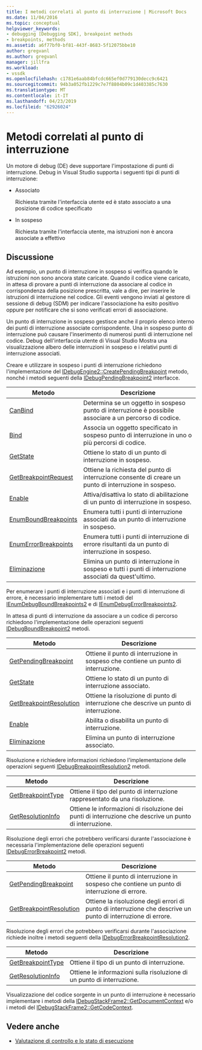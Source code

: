 ```yaml
---
title: I metodi correlati al punto di interruzione | Microsoft Docs
ms.date: 11/04/2016
ms.topic: conceptual
helpviewer_keywords:
- debugging [Debugging SDK], breakpoint methods
- breakpoints, methods
ms.assetid: a6f77bf0-bf81-443f-8683-5f12075bbe10
author: gregvanl
ms.author: gregvanl
manager: jillfra
ms.workload:
- vssdk
ms.openlocfilehash: c1781e6aab84bfcdc665ef0d779130decc9c6421
ms.sourcegitcommit: 94b3a052fb1229c7e7f8804b09c1d403385c7630
ms.translationtype: MT
ms.contentlocale: it-IT
ms.lasthandoff: 04/23/2019
ms.locfileid: "62926024"
---
```

# <a name="breakpoint-related-methods"></a>Metodi correlati al punto di interruzione
Un motore di debug (DE) deve supportare l'impostazione di punti di interruzione. Debug in Visual Studio supporta i seguenti tipi di punti di interruzione:

- Associato

     Richiesta tramite l'interfaccia utente ed è stato associato a una posizione di codice specificato

- In sospeso

     Richiesta tramite l'interfaccia utente, ma istruzioni non è ancora associate a effettivo

## <a name="discussion"></a>Discussione
 Ad esempio, un punto di interruzione in sospeso si verifica quando le istruzioni non sono ancora state caricate. Quando il codice viene caricato, in attesa di provare a punti di interruzione da associare al codice in corrispondenza della posizione prescritta, vale a dire, per inserire le istruzioni di interruzione nel codice. Gli eventi vengono inviati al gestore di sessione di debug (SDM) per indicare l'associazione ha esito positivo oppure per notificare che si sono verificati errori di associazione.

 Un punto di interruzione in sospeso gestisce anche il proprio elenco interno dei punti di interruzione associate corrispondente. Una in sospeso punto di interruzione può causare l'inserimento di numerosi punti di interruzione nel codice. Debug dell'interfaccia utente di Visual Studio Mostra una visualizzazione albero delle interruzioni in sospeso e i relativi punti di interruzione associati.

 Creare e utilizzare in sospeso i punti di interruzione richiedono l'implementazione del [IDebugEngine2::CreatePendingBreakpoint](../../extensibility/debugger/reference/idebugengine2-creatependingbreakpoint.md) metodo, nonché i metodi seguenti della [IDebugPendingBreakpoint2](../../extensibility/debugger/reference/idebugpendingbreakpoint2.md) interfacce.

|Metodo|Descrizione|
|------------|-----------------|
|[CanBind](../../extensibility/debugger/reference/idebugpendingbreakpoint2-canbind.md)|Determina se un oggetto in sospeso punto di interruzione è possibile associare a un percorso di codice.|
|[Bind](../../extensibility/debugger/reference/idebugpendingbreakpoint2-bind.md)|Associa un oggetto specificato in sospeso punto di interruzione in uno o più percorsi di codice.|
|[GetState](../../extensibility/debugger/reference/idebugpendingbreakpoint2-getstate.md)|Ottiene lo stato di un punto di interruzione in sospeso.|
|[GetBreakpointRequest](../../extensibility/debugger/reference/idebugpendingbreakpoint2-getbreakpointrequest.md)|Ottiene la richiesta del punto di interruzione consente di creare un punto di interruzione in sospeso.|
|[Enable](../../extensibility/debugger/reference/idebugpendingbreakpoint2-enable.md)|Attiva/disattiva lo stato di abilitazione di un punto di interruzione in sospeso.|
|[EnumBoundBreakpoints](../../extensibility/debugger/reference/idebugpendingbreakpoint2-enumboundbreakpoints.md)|Enumera tutti i punti di interruzione associati da un punto di interruzione in sospeso.|
|[EnumErrorBreakpoints](../../extensibility/debugger/reference/idebugpendingbreakpoint2-enumerrorbreakpoints.md)|Enumera tutti i punti di interruzione di errore risultanti da un punto di interruzione in sospeso.|
|[Eliminazione](../../extensibility/debugger/reference/idebugpendingbreakpoint2-delete.md)|Elimina un punto di interruzione in sospeso e tutti i punti di interruzione associati da quest'ultimo.|

 Per enumerare i punti di interruzione associati e i punti di interruzione di errore, è necessario implementare tutti i metodi del [IEnumDebugBoundBreakpoints2](../../extensibility/debugger/reference/ienumdebugboundbreakpoints2.md) e di [IEnumDebugErrorBreakpoints2](../../extensibility/debugger/reference/ienumdebugerrorbreakpoints2.md).

 In attesa di punti di interruzione da associare a un codice di percorso richiedono l'implementazione delle operazioni seguenti [IDebugBoundBreakpoint2](../../extensibility/debugger/reference/idebugboundbreakpoint2.md) metodi.

|Metodo|Descrizione|
|------------|-----------------|
|[GetPendingBreakpoint](../../extensibility/debugger/reference/idebugboundbreakpoint2-getpendingbreakpoint.md)|Ottiene il punto di interruzione in sospeso che contiene un punto di interruzione.|
|[GetState](../../extensibility/debugger/reference/idebugboundbreakpoint2-getstate.md)|Ottiene lo stato di un punto di interruzione associato.|
|[GetBreakpointResolution](../../extensibility/debugger/reference/idebugboundbreakpoint2-getbreakpointresolution.md)|Ottiene la risoluzione di punto di interruzione che descrive un punto di interruzione.|
|[Enable](../../extensibility/debugger/reference/idebugboundbreakpoint2-enable.md)|Abilita o disabilita un punto di interruzione.|
|[Eliminazione](../../extensibility/debugger/reference/idebugboundbreakpoint2-delete.md)|Elimina un punto di interruzione associato.|

 Risoluzione e richiedere informazioni richiedono l'implementazione delle operazioni seguenti [IDebugBreakpointResolution2](../../extensibility/debugger/reference/idebugbreakpointresolution2.md) metodi.

|Metodo|Descrizione|
|------------|-----------------|
|[GetBreakpointType](../../extensibility/debugger/reference/idebugbreakpointresolution2-getbreakpointtype.md)|Ottiene il tipo del punto di interruzione rappresentato da una risoluzione.|
|[GetResolutionInfo](../../extensibility/debugger/reference/idebugbreakpointresolution2-getresolutioninfo.md)|Ottiene le informazioni di risoluzione dei punti di interruzione che descrive un punto di interruzione.|

 Risoluzione degli errori che potrebbero verificarsi durante l'associazione è necessaria l'implementazione delle operazioni seguenti [IDebugErrorBreakpoint2](../../extensibility/debugger/reference/idebugerrorbreakpoint2.md) metodi.

|Metodo|Descrizione|
|------------|-----------------|
|[GetPendingBreakpoint](../../extensibility/debugger/reference/idebugerrorbreakpoint2-getpendingbreakpoint.md)|Ottiene il punto di interruzione in sospeso che contiene un punto di interruzione di errore.|
|[GetBreakpointResolution](../../extensibility/debugger/reference/idebugerrorbreakpoint2-getbreakpointresolution.md)|Ottiene la risoluzione degli errori di punto di interruzione che descrive un punto di interruzione di errore.|

 Risoluzione degli errori che potrebbero verificarsi durante l'associazione richiede inoltre i metodi seguenti della [IDebugErrorBreakpointResolution2](../../extensibility/debugger/reference/idebugerrorbreakpointresolution2.md).

|Metodo|Descrizione|
|------------|-----------------|
|[GetBreakpointType](../../extensibility/debugger/reference/idebugerrorbreakpointresolution2-getbreakpointtype.md)|Ottiene il tipo di un punto di interruzione.|
|[GetResolutionInfo](../../extensibility/debugger/reference/idebugerrorbreakpointresolution2-getresolutioninfo.md)|Ottiene le informazioni sulla risoluzione di un punto di interruzione.|

 Visualizzazione del codice sorgente in un punto di interruzione è necessario implementare i metodi della [IDebugStackFrame2::GetDocumentContext](../../extensibility/debugger/reference/idebugstackframe2-getdocumentcontext.md) e/o i metodi del [IDebugStackFrame2::GetCodeContext](../../extensibility/debugger/reference/idebugstackframe2-getcodecontext.md).

## <a name="see-also"></a>Vedere anche
- [Valutazione di controllo e lo stato di esecuzione](../../extensibility/debugger/execution-control-and-state-evaluation.md)